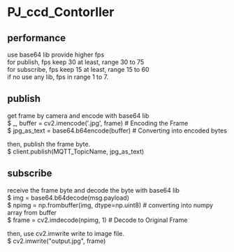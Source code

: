 # PJ_ccd_Contorller

## performance  
use base64 lib provide higher fps  
for publish, fps keep 30 at least, range 30 to 75  
for subscribe, fps keep 15 at least, range 15 to 60  
if no use any lib, fps in range 1 to 7.  

## publish  
get frame by camera and encode with base64 lib  
$ _, buffer = cv2.imencode('.jpg', frame) # Encoding the Frame		  
$ jpg_as_text = base64.b64encode(buffer) # Converting into encoded bytes  

then, publish the frame byte.  
$ client.publish(MQTT_TopicName, jpg_as_text)  

## subscribe  
receive the frame byte and decode the byte with base64 lib  
$ img = base64.b64decode(msg.payload)     
$ npimg = np.frombuffer(img, dtype=np.uint8) # converting into numpy array from buffer    
$ frame = cv2.imdecode(npimg, 1) # Decode to Original Frame  

then, use cv2.imwrite write to image file.  
$ cv2.imwrite("output.jpg", frame)  
